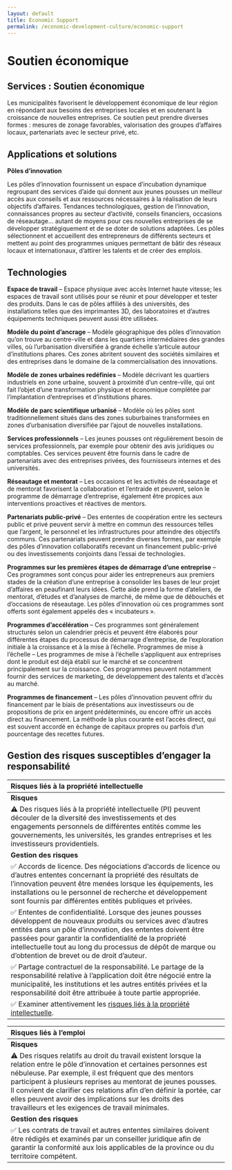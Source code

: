 ```yaml
---
layout: default
title: Economic Support
permalink: /economic-development-culture/economic-support
---
```


# Soutien économique

## Services : Soutien économique

Les municipalités favorisent le développement économique de leur région en répondant aux besoins des entreprises locales et en soutenant la croissance de nouvelles entreprises. Ce soutien peut prendre diverses formes : mesures de zonage favorables, valorisation des groupes d’affaires locaux, partenariats avec le secteur privé, etc.

## Applications et solutions

**Pôles d’innovation**

Les pôles d’innovation fournissent un espace d’incubation dynamique regroupant des services d’aide qui donnent aux jeunes pousses un meilleur accès aux conseils et aux ressources nécessaires à la réalisation de leurs objectifs d’affaires. Tendances technologiques, gestion de l’innovation, connaissances propres au secteur d’activité, conseils financiers, occasions de réseautage... autant de moyens pour ces nouvelles entreprises de se développer stratégiquement et de se doter de solutions adaptées. Les pôles sélectionnent et accueillent des entrepreneurs de différents secteurs et mettent au point des programmes uniques permettant de bâtir des réseaux locaux et internationaux, d’attirer les talents et de créer des emplois.

## Technologies

**Espace de travail** – Espace physique avec accès Internet haute vitesse; les espaces de travail sont utilisés pour se réunir et pour développer et tester des produits. Dans le cas de pôles affiliés à des universités, des installations telles que des imprimantes 3D, des laboratoires et d’autres équipements techniques peuvent aussi être utilisées.

**Modèle du point d’ancrage** – Modèle géographique des pôles d’innovation qu’on trouve au centre-ville et dans les quartiers intermédiaires des grandes villes, où l’urbanisation diversifiée à grande échelle s’articule autour d’institutions phares. Ces zones abritent souvent des sociétés similaires et des entreprises dans le domaine de la commercialisation des innovations.

**Modèle de zones urbaines redéfinies** – Modèle décrivant les quartiers industriels en zone urbaine, souvent à proximité d’un centre-ville, qui ont fait l’objet d’une transformation physique et économique complétée par l’implantation d’entreprises et d’institutions phares.

**Modèle de parc scientifique urbanisé** – Modèle où les pôles sont traditionnellement situés dans des zones suburbaines transformées en zones d’urbanisation diversifiée par l’ajout de nouvelles installations.

**Services professionnels** – Les jeunes pousses ont régulièrement besoin de services professionnels, par exemple pour obtenir des avis juridiques ou comptables. Ces services peuvent être fournis dans le cadre de partenariats avec des entreprises privées, des fournisseurs internes et des universités.

**Réseautage et mentorat** – Les occasions et les activités de réseautage et de mentorat favorisent la collaboration et l’entraide et peuvent, selon le programme de démarrage d’entreprise, également être propices aux interventions proactives et réactives de mentors.

**Partenariats public-privé** – Des ententes de coopération entre les secteurs public et privé peuvent servir à mettre en commun des ressources telles que l’argent, le personnel et les infrastructures pour atteindre des objectifs communs. Ces partenariats peuvent prendre diverses formes, par exemple des pôles d’innovation collaboratifs recevant un financement public-privé ou des investissements conjoints dans l’essai de technologies.

**Programmes sur les premières étapes de démarrage d’une entreprise** – Ces programmes sont conçus pour aider les entrepreneurs aux premiers stades de la création d’une entreprise à consolider les bases de leur projet d’affaires en peaufinant leurs idées. Cette aide prend la forme d’ateliers, de mentorat, d’études et d’analyses de marché, de même que de débouchés et d’occasions de réseautage. Les pôles d’innovation où ces programmes sont offerts sont également appelés des « incubateurs ».

**Programmes d’accélération** – Ces programmes sont généralement structurés selon un calendrier précis et peuvent être élaborés pour différentes étapes du processus de démarrage d’entreprise, de l’exploration initiale à la croissance et à la mise à l’échelle. Programmes de mise à l’échelle – Les programmes de mise à l’échelle s’appliquent aux entreprises dont le produit est déjà établi sur le marché et se concentrent principalement sur la croissance. Ces programmes peuvent notamment fournir des services de marketing, de développement des talents et d’accès au marché.

**Programmes de financement** – Les pôles d’innovation peuvent offrir du financement par le biais de présentations aux investisseurs ou de propositions de prix en argent prédéterminés, ou encore offrir un accès direct au financement. La méthode la plus courante est l’accès direct, qui est souvent accordé en échange de capitaux propres ou parfois d’un pourcentage des recettes futures.

## Gestion des risques susceptibles d’engager la responsabilité

| Risques liés à la propriété intellectuelle |
| :--- |
| **Risques** |
| ⚠ Des risques liés à la propriété intellectuelle \(PI\) peuvent découler de la diversité des investissements et des engagements personnels de différentes entités comme les gouvernements, les universités, les grandes entreprises et les investisseurs providentiels. |
| **Gestion des risques** |
| ✅ Accords de licence. Des négociations d’accords de licence ou d’autres ententes concernant la propriété des résultats de l’innovation peuvent être menées lorsque les équipements, les installations ou le personnel de recherche et développement sont fournis par différentes entités publiques et privées. |
| ✅ Ententes de confidentialité. Lorsque des jeunes pousses développent de nouveaux produits ou services avec d’autres entités dans un pôle d’innovation, des ententes doivent être passées pour garantir la confidentialité de la propriété intellectuelle tout au long du processus de dépôt de marque ou d’obtention de brevet ou de droit d’auteur. |
| ✅ Partage contractuel de la responsabilité. Le partage de la responsabilité relative à l’application doit être négocié entre la municipalité, les institutions et les autres entités privées et la responsabilité doit être attribuée à toute partie appropriée. |
| ✅ Examiner attentivement les [risques liés à la propriété intellectuelle](../meta-issues/intellectual-property.md). |

| Risques liés à l’emploi |
| :--- |
| **Risques** |
| ⚠ Des risques relatifs au droit du travail existent lorsque la relation entre le pôle d’innovation et certaines personnes est nébuleuse. Par exemple, il est fréquent que des mentors participent à plusieurs reprises au mentorat de jeunes pousses. Il convient de clarifier ces relations afin d’en définir la portée, car elles peuvent avoir des implications sur les droits des travailleurs et les exigences de travail minimales. |
| **Gestion des risques** |
| ✅ Les contrats de travail et autres ententes similaires doivent être rédigés et examinés par un conseiller juridique afin de garantir la conformité aux lois applicables de la province ou du territoire compétent. |

